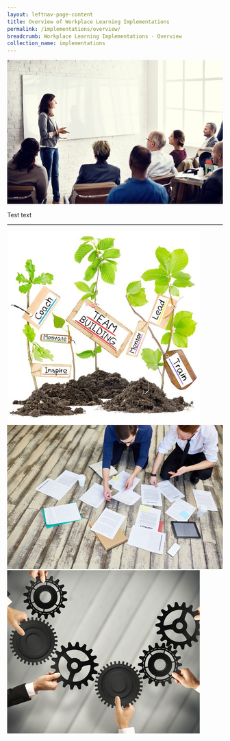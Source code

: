 ```yaml
---
layout: leftnav-page-content
title: Overview of Workplace Learning Implementations
permalink: /implementations/overview/
breadcrumb: Workplace Learning Implementations - Overview
collection_name: implementations
---
```



![People - Process - Systems Interventions](/images/teach.jpg)


Test text

---

<div>
	      <div class="row is-multiline">
		            <div class="col is-one-third-desktop is-one-third-tablet">
			                  <a href="/implementations/people"><img src="/images/team.jpg" alt="people"></a>
		            </div>
		            <div class="col is-one-third-desktop is-one-third-tablet">
			                  <a href="/implementations/process"><img src="/images/documentation.jpg" alt="process"></a>
		            </div>
		            <div class="col is-one-third-desktop is-one-third-tablet">
			                  <a href="/implementations/system"><img src="/images/gears.jpg" alt="system"></a>
		            </div>
	      </div>
</div>
